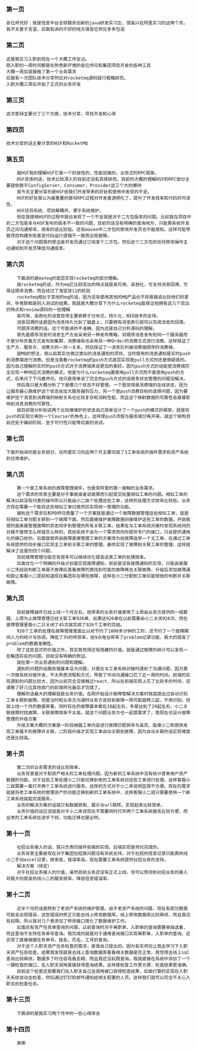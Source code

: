 ### 第一页
    各位师兄好：我是信息平台全球服务创新的java研发实习生，很高兴在阿里实习的这两个月。我不太善于言语，后面有讲的不好的地方请各位师兄多多包涵
### 第二页
    这是我实习入职到现在一个大概工作足记。
    刚入职的一周时间都是在熟悉新环境的各位师兄和集团项目开发的各种工具
    大概一周后就接触了第一个业务需求
    后面有一次团队技术分享然后对rocketmq源码就行粗略研究。
    入职大概三周后开始了正式的业务开发
### 第三页
    这次答辩主要分了三个方面，技术分享，项目开发和心得
### 第四页
    技术分享的话主要分享的HSF和RocketMQ
### 第五页
        就HSF我的理解HSF它是一个封装性的，性能加强的，业务式的RPC框架。
        HSF具体的话，技术比较深入的目前还没有具体研究。目前的大概的理解HSF的RPC部分主要就依赖于ConfigServer，Consumer，Provider这三个大的模块
        我今天主要分享的是HSF给我们开发带来的好处和使用中发现的不足。
        HSF的好处我认为最重要的是将RPC过程对开发者透明化了，提升了开发效率和代码的可读性。
        HSF还将系统、项目解耦开，便于系统维护。
        但在我使用HSF的过程中我也发现了一个不足就是对于二方包版本的问题。比如我在项目中的二方包版本与HSF发布的版本不一致的问题，目前的话没有明确的查询地方，只能靠系统开发员之间沟通修改，效率的话比较低。还有maven中二方包的修改开发员也不能感知，这样可能导致项目构建失败甚至代码运行逻辑不一致而出现故障。
        对于这个问题我的想法是开发员通过订阅某个二方包，然后这个二方包的任何修改操作主动通知到开发员降低沟通成本。
### 第六页
        下面讲的是mateq的底层实现rocketmq的部分理解。
        就rocketmq的话，作为mq它比较突出的特点就是高可用，高吞吐，可支持消息回溯，可保证顺序消费。而且经过了淘宝双11的检验
        rocketmq相比于其他的mq的话，因为没有使用其他的MQ产品也不好直接说比较他们的差异，毕竟那都是别人测试的结果。我就是大概分享下为什么rocketmq能保证他拥有这几个突出的特点和review源码的一些理解 
        高可用，高吞吐的话我觉得主要依赖于分布式，持久化，NIO技术的支持。
        消息回溯的话是因为消息持久化到了磁盘上，只要拥有消息索引就可以完成消息的回溯。
        可顺序消费的话。这个可能讲的不准确，因为这是自己分析源码的理解。
        首先是顺序消息时消息生产方会采用另一种发布策略，将顺序消息发布到同一个服务器而不是分布负载方式发布到集群，消费端有也采用另一种Order的消费方式进行消费。这样保证了生产方，服务方，消费方的一对一关系，然后保证了一消息队列被消费端顺序的消费掉。
        就MQ的想法，我以前其实也做过类似的消息通知的项目，当时使用的消息通知是实时push到消费端进行消费。但是当我看rocketmq的push方式底层实现是pull方式时还是很疑惑的。因为自己理解的实时的push方式对于消费端来说更加的美好。因为push方式的话能使消费端完全实现一种响应式消费的模式。但是为什么rocketmq要使用pull方式而不是使用push的方式，后来问了下冯嘉师兄。他只是简单说了完全的push方式的话很多状态管理的问题没解决。
        然后我只是大概分析了下是哪几个状态不好管理，一个我觉得是消费端的在线状态，因为让服务器心跳维护这个状态会加大服务器的压力。另一个是push消费目标的选择问题，因为要维护这个消息到消费端的映射关系也比较复杂和消耗性能，而且这个映射数据的可靠性会直接影响到消息消费的可靠性。
        就目前我分析到这两个比较难维护的状态自己简单设计了一个push的模式的框架，就是将push的实现分离到一个Courier的角色上，这样使push流程与服务端分离开来。就这个架构目前还处于编码阶段，至于可行性只能等后面的测试。
### 第七页
    下面开始讲的是业务部分，在阿里实习的这两个月主要完成了3工单系统的插件需求和资产系统的日常维护。
### 第八页
        第一个是工单系统的故障管理插件，也是来阿里的第一接触的业务需求。
        这个需求的背景主要是对于事故或者说故障而引起提交批量相似工单的问题。相似工单的解决以前没有归类的操作所以只能由小二挨个处理这些工单，这样的处理方式效率比较低。业务方现在需要一个能将这些相似工单归类然后实现统一管理的功能。
        接到这个需求后和PD师兄商量了一个方案就是通过一个故障数据管理这些相似工单，就是将相似工单分配关联到一个故障下面，然后直接维护故障数据间接维护这些工单的数据。开始我想的是直接管理故障的状态同步到管理的所有关联工单。结果在与工单系统对接时发现系统间的对接不是想怎么样就怎么样的，其他系统不会为一个需求而向你提供专门的接口，只会提供通用化的接口给你。后面就放弃由故障直接管理工单的方案改为给故障选举一个主工单，在通过工单系统提供的同步接口实现主工单到关联工单的管理。最终实现了故障到关联工单的管理。这样就解决了这里的四个问题。
        目前故障管理功能还有很多可以继续优化提高这类工单的处理效率。
        后面优化一个明确的升级计划是实现故障通知，目前是没有故障通知的实现，只能由客服小二凭经验判断工单属于故障后查看故障列表找到可能的故障再去关联故障，升级后添加故障通知能让客服小二提前知道现在集团存在哪些故障，这样在小二分配到工单后能很快的判断并关联故障。
### 第九页
        目前故障插件已经上线一个月左右，他带来的业务价值使用了上周由业务方提供的一组数据。上周为止故障管理已经关联工单926单，如果这926单在以前需要由小二关闭926次，而在故障管理里面小二只关闭了45次就完成了926个工单的完结。
        926个工单的处理在故障管理里面比以前节约了1800多分钟的工时，还节约了一个故障期间人力的统计与协调，降低了3%的呼损率，给9点电台带来了problem记录功能，极大的提高了problem的数据准确性。
        除了这些显式的价值之外，其实我觉得还有隐藏的价值。就是通过故障的统计可以发现一些集团存在的问题。目前没有明确的例证。
        就在第一次业务遇到的问题和理解。
        遇到的问题的话服务端基本没大问题，只是在与工单系统对接时遇到了沟通问题，因为第一次做系统对接开发，不太熟悉流程和方式，导致了中间沟通接口花了近一周的时间。前端的实现遇到的问题比较大，因为以前完全没接触过react，所以在前端实现上花了比较多的时间，还请教了好几位其他部门的前端师兄最后才完成了。
        理解的话最大的理解就是业务价值。在刚开始设计故障管解决方案时我就提出过自动识别工单关联到故障。但是当时和业务方沟通时业务方说目前故障一周可能就两三起，不用识别。但就上线一个月的数据来看，同时存在的故障基本都在10起左右，多是达到了20起左右，小二关联故障时找故障，关联故障效率不太高。就这个问题业务方也一起提需求了，我现在也设计故障管理的升级方案
        升级方案大概的方案是一阶段根据工单内容进行故障匹配排序与高亮，能使小二和很快发现工单属于的故障并关联，二阶段升级才实现工单自动关联到故障，因为自动关联的话实现难度还是比较高。
### 第十页
        第二次的业务需求的话比较简单。
        业务背景是对于和资产相关的工单处理问题。因为新的工单系统中没有统计提单用户资产数据的功能，对于这些工单处理小二只能切换到老的工单系统对这些工单进行处理。这样客服小二就需要一直打开两个工单系统进行服务。这样的方式对于小二来说明显很不方便。现在的需求就是将老工单系统的管理资产的功能迁移到新的工单系统中，这样客服小二就只需要使用一个新工单系统就能完成服务。
        业务的解决方案的话就只有数据获取，展示与url跳转。实现起来比较简单。
        业务价值的话应该就是对于小二来说现在不需要同时打开两个工单系统服务比较方便，而且老的工单系统在逐步下线，功能迁移也是必然。
### 第十一页
        社招业务接入的话，我只负责的插件前端的实现。后端实现是师兄完成的。
        业务背景主要是现在对于集团社招类问题没有系统支持，对于社招的信息记录只能靠热线小二手动excel记录，效率低，错误率高。现在需要工单系统提供社招业务的支持。
        解决方案（待定）
        对于社招业务接入的价值，虽然目前业务还没有正式上线，但可以预测到社招业务的接入将极大的提高热线小二的服务效率，降低信息错误率。
### 第十二页
        近半个月的话我转到了老资产系统的维护那里。由于老资产系统的问题，现在有部分数据可能会出现错误，这些错误的修正只能去线上修改数据库，线上修改数据库比较麻烦，而且我没有权限。所以我对几个表添加了修改接口简化了数据维护工作。
        后面还有资产任务单查询的问题，以前查询时对于离职单，入职单的查询需要单独选着，而且查询不支持任务单号查询。我完成的就是对于通用查询接口实现离职单，入职单的查询，还实现了直接根据任务单号，姓名，花名，工号的查询。
        对于这个入职天资产任务检查的需求，是我自己提出的。因为有天师兄让我去学习下入职天资产任务检查，结果我发现就是去线上查询数据库看看相关数据是否正常。我觉得去线上sql查询比较麻烦，数据多了时也容易看走眼，而且我还没权限查询。我就直接在系统中添加了一个一键检查的接口，在入职天调用直接获得查询结果。这样使检查工作更方便，检查结果更准确。
        目前这个检查还是要我们在入职天自己去调用接口获得检查结果，后面打算的实现在入职天系统自动去检查，然后通过钉钉和邮件通知给相关配置的人员。这样我们就可以完全不关心入职天的检查任务。
### 第十三页
        下面讲的是我实习两个月中的一些心得体会
### 第十四页
        谢谢

